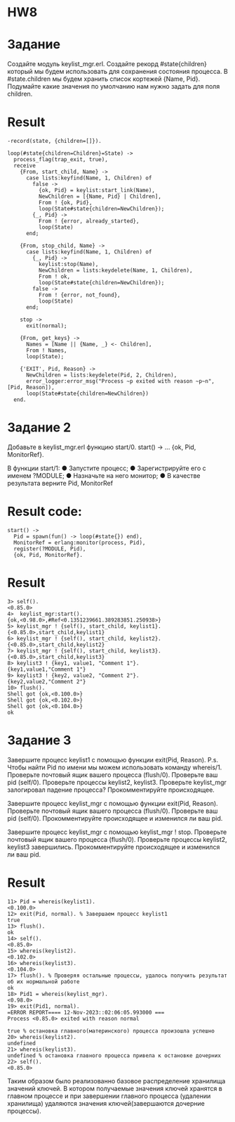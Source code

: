 # HW8
# Задание
Создайте модуль keylist_mgr.erl.
Создайте рекорд #state{children} который мы будем использовать для сохранения состояния процесса.  В #state.children мы будем хранить список кортежей {Name, Pid}. Подумайте какие значения по умолчанию нам нужно задать для поля children.
# Result 
```
-record(state, {children=[]}).

loop(#state{children=Children}=State) ->
  process_flag(trap_exit, true),
  receive
    {From, start_child, Name} ->
      case lists:keyfind(Name, 1, Children) of
        false ->
          {ok, Pid} = keylist:start_link(Name),
          NewChildren = [{Name, Pid} | Children],
          From ! {ok, Pid},
          loop(State#state{children=NewChildren});
        {_, Pid} ->
          From ! {error, already_started},
          loop(State)
      end;

    {From, stop_child, Name} ->
      case lists:keyfind(Name, 1, Children) of
        {_, Pid} ->
          keylist:stop(Name),
          NewChildren = lists:keydelete(Name, 1, Children),
          From ! ok,
          loop(State#state{children=NewChildren});
        false ->
          From ! {error, not_found},
          loop(State)
      end;

    stop ->
      exit(normal);

    {From, get_keys} ->
      Names = [Name || {Name, _} <- Children],
      From ! Names,
      loop(State);

    {'EXIT', Pid, Reason} ->
      NewChildren = lists:keydelete(Pid, 2, Children),
      error_logger:error_msg("Process ~p exited with reason ~p~n", [Pid, Reason]),
      loop(State#state{children=NewChildren})
  end.
```

# Задание 2
Добавьте в keylist_mgr.erl функцию start/0.
	start() ->
		…
		{ok, Pid, MonitorRef}.

В функции start/1:
●	Запустите процесс;
●	Зарегистрируйте его с именем ?MODULE;
●	Назначьте на него монитор;
●	В качестве результата верните Pid, MonitorRef


# Result code:
```
start() ->
  Pid = spawn(fun() -> loop(#state{}) end),
  MonitorRef = erlang:monitor(process, Pid),
  register(?MODULE, Pid),
  {ok, Pid, MonitorRef}.
```
# Result 
```
3> self().
<0.85.0>
4>  keylist_mgr:start().
{ok,<0.98.0>,#Ref<0.1351239661.389283851.250938>}
5> keylist_mgr ! {self(), start_child, keylist1}.
{<0.85.0>,start_child,keylist1}
6> keylist_mgr ! {self(), start_child, keylist2}.
{<0.85.0>,start_child,keylist2}
7> keylist_mgr ! {self(), start_child, keylist3}.
{<0.85.0>,start_child,keylist3}
8> keylist3 ! {key1, value1, "Comment 1"}.
{key1,value1,"Comment 1"}
9> keylist3 ! {key2, value2, "Comment 2"}.
{key2,value2,"Comment 2"}
10> flush().
Shell got {ok,<0.100.0>}
Shell got {ok,<0.102.0>}
Shell got {ok,<0.104.0>}
ok

```
# Задание 3 
Завершите процесс keylist1 с помощью функции exit(Pid, Reason).
P.s. Чтобы найти Pid по имени мы можем использовать команду whereis/1.
Проверьте почтовый ящик вашего процесса (flush/0). 
Проверьте ваш pid (self/0).
Проверьте процессы keylist2, keylist3.
Проверьте keylist_mgr залогировал падение процесса?
Прокомментируйте происходящее.

Завершите процесс keylist_mgr с помощью функции exit(Pid, Reason).
Проверьте почтовый ящик вашего процесса (flush/0). 
Проверьте ваш pid (self/0).
Прокомментируйте происходящее и изменился ли ваш pid.

Завершите процесс keylist_mgr с помощью
keylist_mgr ! stop.
Проверьте почтовый ящик вашего процесса (flush/0). 
Проверьте процессы keylist2, keylist3 завершились.
Прокомментируйте происходящее и изменился ли ваш pid.

# Result
```
11> Pid = whereis(keylist1). 
<0.100.0>
12> exit(Pid, normal). % Завершаем процесс keylist1
true
13> flush().
ok
14> self().
<0.85.0>
15> whereis(keylist2).
<0.102.0>
16> whereis(keylist3).
<0.104.0>
17> flush(). % Проверяя остальные процессы, удалось получить результат об их нормальной работе
ok
18> Pid1 = whereis(keylist_mgr).
<0.98.0>
19> exit(Pid1, normal).
=ERROR REPORT==== 12-Nov-2023::02:06:05.993000 ===
Process <0.85.0> exited with reason normal

true % остановка главного(материнского) процесса произошла успешно
20> whereis(keylist2).
undefined
21> whereis(keylist3).
undefined % остановка главного процесса привела к остановке дочерних 
22> self().
<0.85.0>

```

Таким образом было реализованно базовое распределение хранилища значений ключей. В котором получаемые значения ключей хранятся в главном процессе и при завершении главного процесса (удалении хранилища) удаляются значения ключей(завершаются дочерние процессы).